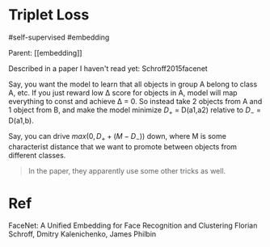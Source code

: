 # Triplet Loss

#self-supervised #embedding

Parent: [[embedding]]

Described in a paper I haven't read yet:  Schroff2015facenet

Say, you want the model to learn that all objects in group A belong to class A, etc. If you just reward low Δ score for objects in A, model will map everything to const and achieve Δ = 0. So instead take 2 objects from A and 1 object from B, and make the model minimize $D_+$ = D(a1,a2) relative to $D_-$ = D(a1,b). 

Say, you can drive $max(0,D_+ + (M-D_-))$ down, where M is some characterist distance that we want to promote between objects from different classes. 

> In the paper, they apparently use some other tricks as well. 

# Ref

FaceNet: A Unified Embedding for Face Recognition and Clustering Florian Schroff, Dmitry Kalenichenko, James Philbin